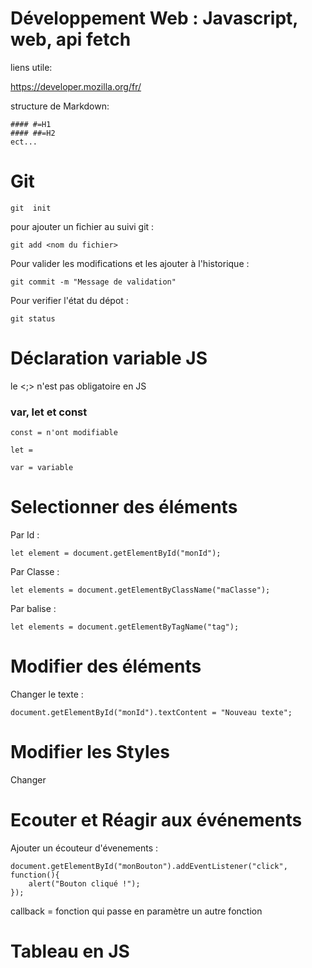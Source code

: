 # Développement Web : Javascript, web, api fetch
liens utile:

https://developer.mozilla.org/fr/

structure de Markdown:
```
#### #=H1
#### ##=H2
ect...
```

# Git
```
git  init
```
pour ajouter un fichier au suivi git :
```
git add <nom du fichier>
```
Pour valider les modifications et les ajouter à l'historique : 
```
git commit -m "Message de validation"
```
Pour verifier l'état du dépot : 
```
git status
```

# Déclaration variable JS
le <;> n'est pas obligatoire en JS

### var, let et const
```
const = n'ont modifiable

let = 

var = variable
```

# Selectionner des éléments

Par Id : 
```
let element = document.getElementById("monId");
```
Par Classe :
```
let elements = document.getElementByClassName("maClasse");
```
Par balise : 
```
let elements = document.getElementByTagName("tag");
```

# Modifier des éléments

Changer le texte : 
```
document.getElementById("monId").textContent = "Nouveau texte";
```

# Modifier les Styles

Changer


# Ecouter et Réagir aux événements 

Ajouter un écouteur d'évenements : 
```
document.getElementById("monBouton").addEventListener("click", function(){
    alert("Bouton cliqué !");
});
```
callback = fonction qui passe en paramètre un autre fonction


# Tableau en JS

